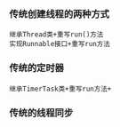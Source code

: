 ### 传统创建线程的两种方式
```
继承Thread类+重写run()方法
实现Runnable接口+重写run方法
```


### 传统的定时器
```
继承TimerTask类+重写run方法+
```

### 传统的线程同步
```

```